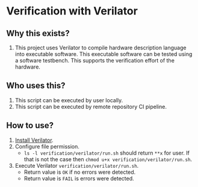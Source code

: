 # Verification with Verilator

## Why this exists?

1. This project uses Verilator to compile hardware description language into executable software. This executable software can be tested using a software testbench. This supports the verification effort of the hardware.

## Who uses this?

1. This script can be executed by user locally.
2. This script can be executed by remote repository CI pipeline.

## How to use?

1. [Install Verilator](https://verilator.org/guide/latest/install.html).
2. Configure file permission.
    - `ls -l verification/verilator/run.sh` should return `**x` for user. If that is not the case then `chmod u+x verification/verilator/run.sh`.
3. Execute Verilator `verification/verilator/run.sh`.
    - Return value is `OK` if no errors were detected.
    - Return value is `FAIL` is errors were detected.
